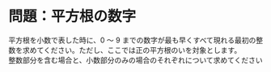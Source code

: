 # 問題：平方根の数字

平方根を小数で表した時に、0 〜 9 までの数字が最も早くすべて現れる最初の整数を求めてください。ただし、ここでは正の平方根のいを対象とします。  
整数部分を含む場合と、小数部分のみの場合のそれぞれについて求めてください
